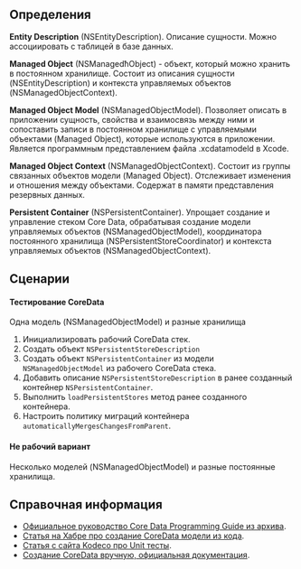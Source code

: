 ## Определения

**Entity Description** (NSEntityDescription). Описание сущности. Можно ассоциировать с таблицей в базе данных.

**Managed Object** (NSManagedћObject) - объект, который можно хранить в постоянном хранилище. Состоит из описания сущности (NSEntityDescription) и контекста управляемых объектов (NSManagedObjectContext).

**Managed Object Model** (NSManagedObjectModel). Позволяет описать в приложении сущность, свойства и взаимосвязь между ними и сопоставить записи в постоянном хранилище с управляемыми объектами (Managed Object), которые используются в приложении. Является программным представлением файла .xcdatamodeld в Xcode.

**Managed Оbject Сontext** (NSManagedObjectContext). Состоит из группы связанных объектов модели (Managed Object). Отслеживает изменения и отношения между объектами. Содержат в памяти представления резервных данных.

**Persistent Container** (NSPersistentContainer). Упрощает создание и управление стеком Core Data, обрабатывая создание модели управляемых объектов (NSManagedObjectModel), координатора постоянного хранилища (NSPersistentStoreCoordinator) и контекста управляемых объектов (NSManagedObjectContext).

## Сценарии

#### Тестирование CoreData

Одна модель (NSManagedObjectModel) и разные хранилища

1. Инициализировать рабочий CoreData стек.
2. Создать объект `NSPersistentStoreDescription`
3. Создать объект `NSPersistentContainer` из модели `NSManagedObjectModel` из рабочего CoreData стека.
4. Добавить описание `NSPersistentStoreDescription` в ранее созданный контейнер `NSPersistentContainer`.
5. Выполнить `loadPersistentStores` метод ранее созданного контейнера. 
6. Настроить политику миграций контейнера `automaticallyMergesChangesFromParent`.

#### Не рабочий вариант

Несколько моделей (NSManagedObjectModel) и разные постоянные хранилища.

## Справочная информация

* [Официальное руководство Core Data Programming Guide из архива](https://developer.apple.com/library/archive/documentation/Cocoa/Conceptual/CoreData/index.html#//apple_ref/doc/uid/TP40001075-CH2-SW1).
* [Статья на Хабре  про создание CoreData модели из кода](https://habr.com/ru/articles/498708/).
* [Статья с сайта Kodeco про Unit тесты](https://www.kodeco.com/11349416-unit-testing-core-data-in-ios).
* [Создание CoreData вручную, официальная документация](https://developer.apple.com/documentation/coredata/setting_up_a_core_data_stack/setting_up_a_core_data_stack_manually).
